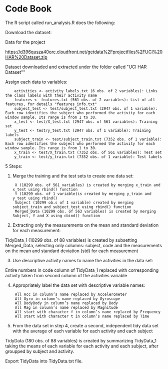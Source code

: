 # Code Book
The R script called run_analysis.R does the following:

Download the dataset:

Data for the project

https://d396qusza40orc.cloudfront.net/getdata%2Fprojectfiles%2FUCI%20HAR%20Dataset.zip

Dataset downloaded and extracted under the folder called "UCI HAR Dataset""

Assign each data to variables:

        activities <- activity_labels.txt (6 obs. of 2 variables): Links the class labels with their activity name 
        features <- features.txt (561 obs. of 2 variables): List of all features, for details "features_info.txt"
        subject_test <- test/subject_test.txt (2947 obs. of 1 variable): Each row identifies the subject who performed the activity for each window sample. Its range is from 1 to 30.
        x_test <- test/X_test.txt (2947 obs. of 561 variables): Training set
        y_test <- test/y_test.txt (2947 obs. of 1 variable): Training labels
        subject_train <- test/subject_train.txt (7352 obs. of 1 variable): Each row identifies the subject who performed the activity for each window sample. Its range is from 1 to 30.
        x_train <- test/X_train.txt (7352 obs. of 561 variables): Test set
        y_train <- test/y_train.txt (7352 obs. of 1 variable): Test labels

5 Steps:

1. Merge the training and the test sets to create one data set:

        X (10299 obs. of 561 variables) is created by merging x_train and x_test using rbind() function
        Y (10299 obs. of 1 variable)is created by merging y_train and y_test using rbind() 
        Subject (10299 ob.s of 1 variable) created by merging subject_train and subject_test using rbind() function
        Merged_Data (10299 obs. of 563 variables) is created by merging Subject, Y and X using cbind() function

2. Extracting only the measurements on the mean and standard deviation for each measurement:

TidyData_1 (10299 obs. of 88 variables) is created by subsetting Merged_Data, selecting only columns: subject, code and the measurements on the mean and standard deviation (std) for each measurement

3. Use descriptive activity names to name the activities in the data set:

Entire numbers in code column of TidyData_1 replaced with corresponding activity taken from second column of the activities variable

4. Appropriately label the data set with descriptive variable names:

        All Acc in column’s name replaced by Accelerometer
        All Gyro in column’s name replaced by Gyroscope
        All BodyBody in column’s name replaced by Body
        All Mag in column’s name replaced by Magnitude
        All start with character f in column’s name replaced by Frequency
        All start with character t in column’s name replaced by Time

5. From the data set in step 4, create a second, independent tidy data set with the average of each variable for each activity and each subject

TidyData (180 obs. of 88 variables) is created by summarizing TidyData_1 taking the means of each variable for each activity and each subject, after groupped by subject and activity.

Export TidyData into TidyData.txt file.

